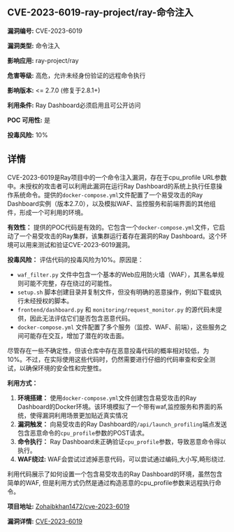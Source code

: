 ## CVE-2023-6019-ray-project/ray-命令注入

**漏洞编号:** CVE-2023-6019

**漏洞类型:** 命令注入

**影响应用:** ray-project/ray

**危害等级:** 高危，允许未经身份验证的远程命令执行

**影响版本:** <= 2.7.0 (修复于2.8.1+)

**利用条件:** Ray Dashboard必须启用且可公开访问

**POC 可用性:** 是

**投毒风险:** 10%

## 详情

CVE-2023-6019是Ray项目中的一个命令注入漏洞，存在于cpu_profile URL参数中。未授权的攻击者可以利用此漏洞在运行Ray Dashboard的系统上执行任意操作系统命令。提供的`docker-compose.yml`文件配置了一个易受攻击的Ray Dashboard实例（版本2.7.0），以及模拟WAF、监控服务和前端界面的其他组件，形成一个可利用的环境。

**有效性：**
提供的POC代码是有效的。它包含一个`docker-compose.yml`文件，它启动了一个易受攻击的Ray集群，该集群运行着存在漏洞的Ray Dashboard。这个环境可以用来测试和验证CVE-2023-6019漏洞。

**投毒风险：**
评估代码的投毒风险为10%。原因是：
* `waf_filter.py` 文件中包含一个基本的Web应用防火墙（WAF），其黑名单规则可能不完整，存在绕过的可能性。
* `setup.sh` 脚本创建目录并复制文件，但没有明确的恶意操作，例如下载或执行未经授权的脚本。
* `frontend/dashboard.py` 和 `monitoring/request_monitor.py` 的源代码未提供，因此无法评估它们是否包含恶意代码。
* `docker-compose.yml` 文件配置了多个服务（监控、WAF、前端），这些服务之间可能存在交互，增加了潜在的攻击面。

尽管存在一些不确定性，但该仓库中存在恶意投毒代码的概率相对较低，为10%。不过，在实际使用这些代码时，仍然需要进行仔细的代码审查和安全测试，以确保环境的安全性和完整性。

**利用方式：**
1.  **环境搭建：** 使用`docker-compose.yml`文件创建包含易受攻击的Ray Dashboard的Docker环境。该环境模拟了一个带有waf,监控服务和界面的系统，使得漏洞利用场景更加贴近真实情况
2.  **漏洞触发：** 向易受攻击的Ray Dashboard的`/api/launch_profiling`端点发送包含恶意命令的`cpu_profile`参数的POST请求。
3.  **命令执行：** Ray Dashboard未正确验证`cpu_profile`参数，导致恶意命令得以执行。
4.  **WAF绕过:** WAF会尝试过滤掉恶意代码，可以尝试通过编码,大小写,畸形绕过.

利用代码展示了如何设置一个包含易受攻击的Ray Dashboard的环境，虽然包含简单的WAF, 但是利用方式仍然是通过构造恶意的cpu_profile参数来远程执行命令。

**项目地址:** [Zohaibkhan1472/cve-2023-6019](https://github.com/Zohaibkhan1472/cve-2023-6019)

**漏洞详情:** [CVE-2023-6019](https://nvd.nist.gov/vuln/detail/CVE-2023-6019)